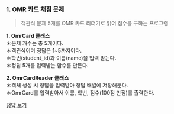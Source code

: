 ### 1. OMR 카드 채점 문제 
> 객관식 문제 5개를 OMR 카드 리더기로 읽어 점수를 구하는 프로그램  
  
**1. OmrCard 클래스**  
＊문제 개수는 총 5개이다.  
＊객관식이며 정답은 1~5까지이다.  
＊학번(student_id)과 이름(name)을 입력 받는다.  
＊정답 5개를 입력받는 함수를 만든다.  
  
**2. OmrCardReader 클래스**  
＊객체 생성 시 정답을 입력받아 정답 배열에 저장해둔다.  
＊OmrCard를 입력받아서 이름, 학번, 점수(100점 만점)를 출력한다.  

[정답 보기](quiz04.py)

